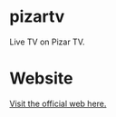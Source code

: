 # pizartv
Live TV on Pizar TV.

# Website
<a href="https://pizartv.unitedcodeslive.repl.co/">Visit the official web here.</a>

